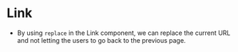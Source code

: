 
# Link
- By using `replace` in the Link component, we can replace the current URL and not letting the users to go back to the previous page.